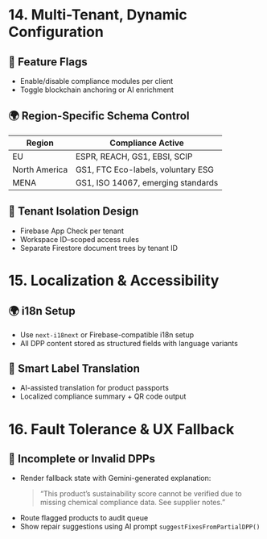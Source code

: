 # 14. Multi-Tenant, Dynamic Configuration

## 🧩 Feature Flags

-   Enable/disable compliance modules per client
-   Toggle blockchain anchoring or AI enrichment

## 🌍 Region-Specific Schema Control

| Region        | Compliance Active                               |
|---------------|-------------------------------------------------|
| EU            | ESPR, REACH, GS1, EBSI, SCIP                    |
| North America | GS1, FTC Eco-labels, voluntary ESG              |
| MENA          | GS1, ISO 14067, emerging standards              |

## 🧪 Tenant Isolation Design

-   Firebase App Check per tenant
-   Workspace ID–scoped access rules
-   Separate Firestore document trees by tenant ID

# 15. Localization & Accessibility

## 🌍 i18n Setup

-   Use `next-i18next` or Firebase-compatible i18n setup
-   All DPP content stored as structured fields with language variants

## 🧾 Smart Label Translation

-   AI-assisted translation for product passports
-   Localized compliance summary + QR code output

# 16. Fault Tolerance & UX Fallback

## 🚨 Incomplete or Invalid DPPs

-   Render fallback state with Gemini-generated explanation:
    > “This product’s sustainability score cannot be verified due to missing chemical compliance data. See supplier notes.”
-   Route flagged products to audit queue
-   Show repair suggestions using AI prompt `suggestFixesFromPartialDPP()`
